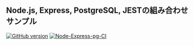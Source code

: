 ## Node.js, Express, PostgreSQL, JESTの組み合わせサンプル

[![GitHub version](https://badge.fury.io/gh/next-fire-starter%2Fnode-express-pg.svg)](https://badge.fury.io/gh/next-fire-starter%2Fnode-express-pg)
[![Node-Express-pg-CI](https://github.com/next-fire-starter/node-express-pg/actions/workflows/ci.yml/badge.svg)](https://github.com/next-fire-starter/node-express-pg/actions/workflows/ci.yml)
